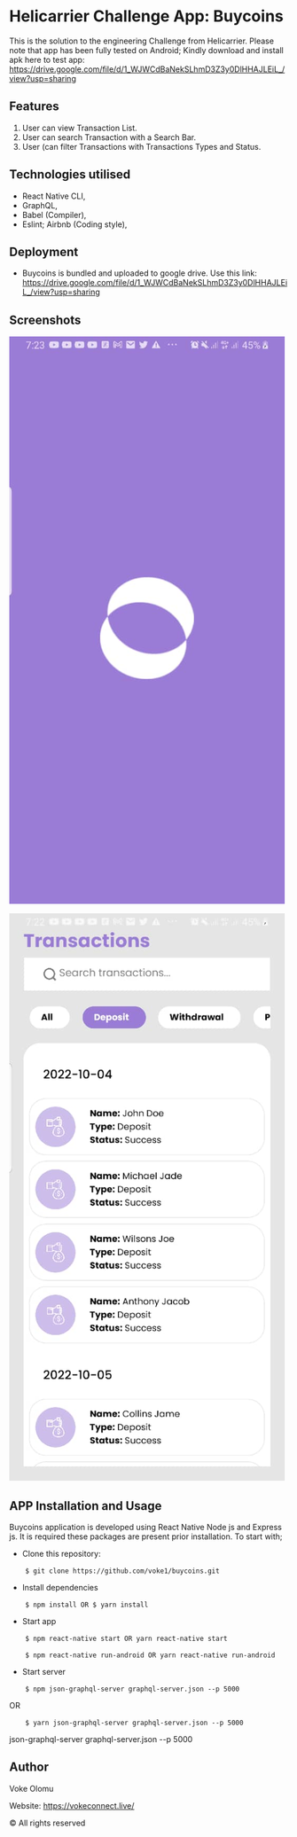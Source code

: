 # Helicarrier Challenge App: Buycoins

This is the solution to the engineering Challenge from Helicarrier. Please note that app has been fully tested on Android; Kindly download and install apk here to test app: https://drive.google.com/file/d/1_WJWCdBaNekSLhmD3Z3y0DlHHAJLEiL_/view?usp=sharing


## Features

1. User can view Transaction List.
2. User can search Transaction with a Search Bar.
3. User (can filter Transactions with Transactions Types and Status.

## Technologies utilised

- React Native CLI,
- GraphQL,
- Babel (Compiler),
- Eslint; Airbnb (Coding style),

## Deployment

- Buycoins is bundled and uploaded to google drive. Use this link: https://drive.google.com/file/d/1_WJWCdBaNekSLhmD3Z3y0DlHHAJLEiL_/view?usp=sharing


## Screenshots

![alt text](https://github.com/voke1/buycoins/blob/master/screenshots/launchScreen.jpeg?raw=true)


![alt text](https://github.com/voke1/buycoins/blob/master/screenshots/transaction.jpeg?raw=true)


## APP Installation and Usage

Buycoins application is developed using React Native Node js and Express js. It is required these packages are present prior installation. To start with;

- Clone this repository:

```
    $ git clone https://github.com/voke1/buycoins.git
```

- Install dependencies

```
    $ npm install OR $ yarn install
```

- Start app

```
    $ npm react-native start OR yarn react-native start
```

```
    $ npm react-native run-android OR yarn react-native run-android
```

- Start server

```
    $ npm json-graphql-server graphql-server.json --p 5000
```

OR

```
    $ yarn json-graphql-server graphql-server.json --p 5000
```

json-graphql-server graphql-server.json --p 5000

## Author

Voke Olomu

Website: https://vokeconnect.live/

© All rights reserved
